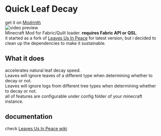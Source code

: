 # Quick Leaf Decay
get it on [Modrinth](https://modrinth.com/mod/quickleafdecay)\
![video preview](https://github.com/wb1016/QuickLeafDecay/assets/47267045/089de74c-f6ba-4383-bf94-56784709308f)\
Minecraft Mod for Fabric/Quilt loader. **requires Fabric API or QSL**.\
it started as a fork of [Leaves Us In Peace](https://modrinth.com/mod/leaves-us-in-peace) for latest version, but i decided to clean up the dependencies to make it sustainable.
## What it does
accelerates natural leaf decay speed.\
Leaves will ignore leaves of a different type when determining whether to decay or not.\
Leaves will ignore logs from different tree types when determining whether to decay or not.\
all of features are configurable under config folder of your minecraft instance.
## documentation
check [Leaves Us In Peace wiki](https://gitlab.com/supersaiyansubtlety/quickleafdecay/-/wikis/home)
